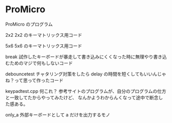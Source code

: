 # ProMicro
ProMicro のプログラム

2x2
2x2 のキーマトリックス用コード

5x6
5x6 のキーマトリックス用コード

break
試作したキーボードが暴走して書き込みにくくなった時に無理やり書き込むためのマジで何もしないコード

debouncetest
チャタリング対策をしたら delay の時間を短くしてもいいんじゃね？って思って作ったコード

keypadtest.cpp
何これ？
参考サイトのプログラムが、自分のプログラムの仕方と一致してたからやってみたけど、
なんかようわからんくなって途中で断念した感ある。

only_a
外部キーボードとして a だけを出力するモノ
